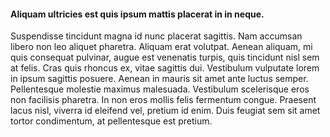 #### Aliquam ultricies est quis ipsum mattis placerat in in neque.

Suspendisse tincidunt magna id nunc placerat sagittis. Nam accumsan libero non leo aliquet pharetra. Aliquam erat volutpat. Aenean aliquam, mi quis consequat pulvinar, augue est venenatis turpis, quis tincidunt nisl sem at felis. Cras quis rhoncus ex, vitae sagittis dui. Vestibulum vulputate lorem in ipsum sagittis posuere. Aenean in mauris sit amet ante luctus semper. Pellentesque molestie maximus malesuada. Vestibulum scelerisque eros non facilisis pharetra. In non eros mollis felis fermentum congue. Praesent lacus nisl, viverra id eleifend vel, pretium id enim. Duis feugiat sem sit amet tortor condimentum, at pellentesque est pretium.
